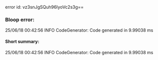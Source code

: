 error id: vz3snJgSQuh96IyoVc2s3g==
### Bloop error:

25/06/18 00:42:56 INFO CodeGenerator: Code generated in 9.99038 ms
#### Short summary: 

25/06/18 00:42:56 INFO CodeGenerator: Code generated in 9.99038 ms
